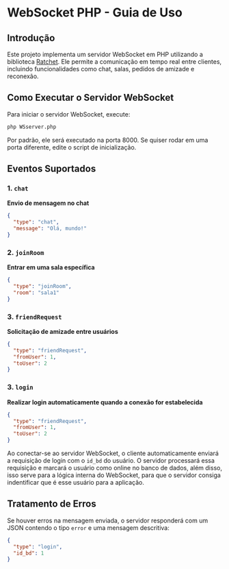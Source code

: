 # WebSocket PHP - Guia de Uso

## Introdução
Este projeto implementa um servidor WebSocket em PHP utilizando a biblioteca [Ratchet](http://socketo.me/). Ele permite a comunicação em tempo real entre clientes, incluindo funcionalidades como chat, salas, pedidos de amizade e reconexão.

## Como Executar o Servidor WebSocket

Para iniciar o servidor WebSocket, execute:
```sh
php WSserver.php
```

Por padrão, ele será executado na porta 8000. Se quiser rodar em uma porta diferente, edite o script de inicialização.

## Eventos Suportados

### 1. `chat`
**Envio de mensagem no chat**
```json
{
  "type": "chat",
  "message": "Olá, mundo!"
}
```

### 2. `joinRoom`
**Entrar em uma sala específica**
```json
{
  "type": "joinRoom",
  "room": "sala1"
}
```

### 3. `friendRequest`
**Solicitação de amizade entre usuários**
```json
{
  "type": "friendRequest",
  "fromUser": 1,
  "toUser": 2
}
```

### 3. `login`
**Realizar login automaticamente quando a conexão for estabelecida**
```json
{
  "type": "friendRequest",
  "fromUser": 1,
  "toUser": 2
}
```
Ao conectar-se ao servidor WebSocket, o cliente automaticamente enviará a requisição de login com o `id_bd` do usuário. O servidor processará essa requisição e marcará o usuário como online no banco de dados, além disso, isso serve para a lógica interna do WebSocket, para que o servidor consiga indentificar que é esse usuário para a aplicação.

## Tratamento de Erros

Se houver erros na mensagem enviada, o servidor responderá com um JSON contendo o tipo `error` e uma mensagem descritiva:
```json
{
  "type": "login",
  "id_bd": 1
}
```
